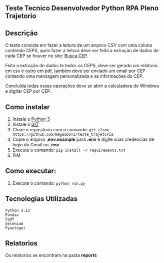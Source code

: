 ## Teste Tecnico Desenvolvedor Python RPA Pleno Trajetorio

## Descrição
O teste consiste em fazer a leitura de um arquivo CSV com uma coluna contendo CEPS,
após fazer a leitura deve ser feita a extração de dados de cada CEP se houver no site: [Busca CEP](https://buscacep.com.br/).

Feita a extração de dados te todos os CEPS, deve ser gerado um relatorio em csv e outro em pdf,
também deve ser enviado um email por CEP contendo uma mensagem personalizada e as informações do CEP. 

Concluída todas essas operações deve se abrir a calculadora do Windows e digitar CEP por CEP.

## Como instalar
1. Instale o [Python 3](https://python.org.br/instalacao-windows/)
2. Instale o [GIT](https://git-scm.com/book/pt-br/v2/Come%C3%A7ando-Instalando-o-Git)
3. Clone o repositorio com o comando: `git clone https://github.com/NegaoDoTi/teste_trajetoria`
4. Copie o arquivo **.env.example** para **.env** e digite suas credencias de login do Gmail no **.env**
5. Execute o comando: `pip install -r requirements.txt`
6. FIM

## Como executar:
1. Execute o comando: `python run.py`

## Tecnologias Utilizadas
    Python 3.13
    Pandas
    Fpdf
    Selenium
    Pyautogui

## Relatorios

Os relatorios se encontram na pasta **reports**